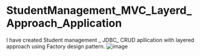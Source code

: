 # StudentManagement_MVC_Layerd_Approach_Application
I have created Student management _ JDBC_ CRUD apllication with layered approach using Factory design pattern. 
![image](https://user-images.githubusercontent.com/108913933/218971182-c1264af2-2e04-486a-a30d-9a03e1307534.png)
